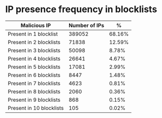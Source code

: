 # IP presence frequency in blocklists
| Malicious IP | Number of IPs | % |
|----|----|----|
| Present in 1 blocklist | 389052 | 68.16% |
| Present in 2 blocklists | 71838 | 12.59% |
| Present in 3 blocklists | 50098 | 8.78% |
| Present in 4 blocklists | 26641 | 4.67% |
| Present in 5 blocklists | 17081 | 2.99% |
| Present in 6 blocklists | 8447 | 1.48% |
| Present in 7 blocklists | 4623 | 0.81% |
| Present in 8 blocklists | 2060 | 0.36% |
| Present in 9 blocklists | 868 | 0.15% |
| Present in 10 blocklists | 105 | 0.02% |
